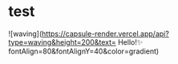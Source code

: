 # test
![waving](https://capsule-render.vercel.app/api?type=waving&height=200&text= Hello!✨ fontAlign=80&fontAlignY=40&color=gradient)
